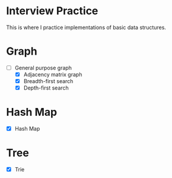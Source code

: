 # Interview Practice

This is where I practice implementations of basic data structures.

# Graph

- [ ] General purpose graph
  - [x] Adjacency matrix graph
  - [x] Breadth-first search
  - [x] Depth-first search

# Hash Map

- [x] Hash Map

# Tree

- [x] Trie
